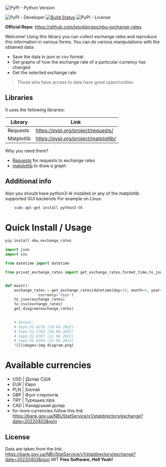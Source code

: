 ![PyPI - Python Version](https://img.shields.io/pypi/pyversions/privat_exchange_rates?style=for-the-badge) 

![PyPI - Developer](https://img.shields.io/badge/Developer-LesDev-orange) [![Build Status](https://travis-ci.org/joemccann/dillinger.svg?branch=master)](https://travis-ci.org/joemccann/dillinger) ![PyPI - License](https://img.shields.io/github/license/lesykbiceps/nbu-exchange-rates)

**Official Repo:** https://github.com/lesykbiceps/nbu-exchange-rates

Welcome! Using this library you can collect exchange rates and reproduce this information in various forms. You can do various manipulations with the obtained data:
- Save the data in json or csv format
- Get graphs of how the exchange rate of a particular currency has changed
- Get the selected exchange rate

> Those who have access to data 
> have great opportunities

## Libraries

It uses the following libraries:

| Library | Link |
| ------ | ------ |
| Requests | https://pypi.org/project/requests/ |
| Matplotlib | https://pypi.org/project/matplotlib/ |
Why you need them?
- [Requests](https://pypi.org/project/requests/) for requests to exchange rates
- [matplotlib](https://pypi.org/project/matplotlib/) to draw a graph

## Additional info

Also you should have *python3-tk* installed or any of the matplotlib supported GUI backends
For example on Linux:
```bash
    sudo apt-get install python3-tk
```

# Quick Install / Usage

```bash
pip install nbu_exchange_rates
```

```python
import json
import csv

from datetime import datetime

from privat_exchange_rates import get_exchange_rates,format_time,to_json,to_csv,get_diagram


def main():
    exchange_rates = get_exchange_rates(datetime(day=19, month=4, year=2022), datetime(day=23, month=4, year=2022),
               currency='Євро')
    to_json(exchange_rates)
    to_csv(exchange_rates)
    get_diagram(exchange_rates)

   
    # Output:
    # Євро:31.6216 (19.04.2022)
    # Євро:31.5792 (20.04.2022)    
    # Євро:31.6787 (21.04.2022)    
    # Євро:31.8264 (22.04.2022)
    ![](images/img-diagram.png)     
```   

# Available currencies
- USD | Долар США
- EUR | Євро
- PLN | Злотий
- GBP | Фунт стерлінгів
- TRY | Турецька ліра
- CAD | Канадський долар
- for more currencies follow this link https://bank.gov.ua/NBUStatService/v1/statdirectory/exchange?date=20220402&json
## License
Data are taken from the link: https://bank.gov.ua/NBUStatService/v1/statdirectory/exchange?date=20220402&json
MIT
**Free Software, Hell Yeah!**

